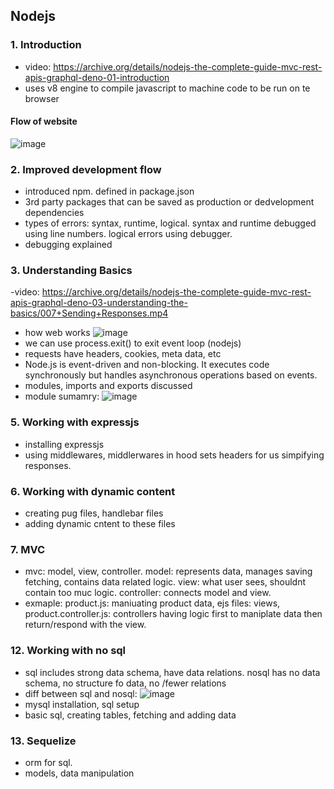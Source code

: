## Nodejs

### 1. Introduction
- video: https://archive.org/details/nodejs-the-complete-guide-mvc-rest-apis-graphql-deno-01-introduction
- uses v8 engine to compile javascript to machine code to be run on te browser

#### Flow of website
![image](https://github.com/user-attachments/assets/a8bce53e-83aa-4f68-a139-f48138d75d05)

### 2. Improved development flow
- introduced npm. defined in package.json
- 3rd party packages that can be saved as production or dedvelopment dependencies
- types of errors: syntax, runtime, logical. syntax and runtime debugged using line numbers. logical errors using debugger.
- debugging explained
### 3. Understanding Basics 
-video: https://archive.org/details/nodejs-the-complete-guide-mvc-rest-apis-graphql-deno-03-understanding-the-basics/007+Sending+Responses.mp4
- how web works
![image](https://github.com/user-attachments/assets/0a29521c-2075-4ea2-bfcf-577519f78ceb)
- we can use process.exit() to exit event loop (nodejs)
- requests have headers, cookies, meta data, etc
- Node.js is event-driven and non-blocking. It executes code synchronously but handles asynchronous operations based on events.
- modules, imports and exports discussed
- module sumamry: ![image](https://github.com/user-attachments/assets/cd94b8bf-7b0f-4600-b35c-9161b5bb4aae)

### 5. Working with expressjs
- installing expressjs
- using middlewares, middlerwares in hood sets headers for us simpifying responses.

### 6. Working with dynamic content
- creating pug files, handlebar files
- adding dynamic cntent to these files

### 7. MVC
- mvc: model, view, controller. model: represents data, manages saving fetching, contains data related logic. view: what user sees, shouldnt contain too muc logic. controller: connects model and view.
- exmaple: product.js: maniuating product data, ejs files: views, product.controller.js: controllers having logic first to maniplate data then return/respond with the view.

### 12. Working with no sql 
- sql includes strong data schema, have data relations. nosql has no data schema, no structure fo data, no /fewer relations
- diff between sql and nosql: ![image](https://github.com/user-attachments/assets/1b28582a-1f2c-4354-b5b2-85ecc6186392)
- mysql installation, sql setup
- basic sql, creating tables, fetching and adding data 

### 13. Sequelize
- orm for sql. 
- models, data manipulation